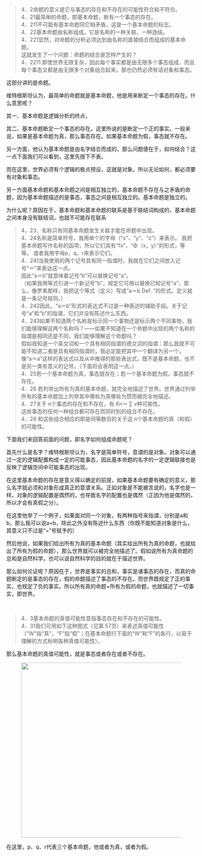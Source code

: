 <blockquote data-pid="iOjeg9oP">4．2命题的意义是它与事态的存在和不存在的可能性符合和不符合。<br>4．21最简单的命题，即基本命题，断有一个事态的存在。<br>4．211不可能有基本命题同它相矛盾，这是一个基本命题的标志。<br>4．22基本命题由名称组成。它是名称的一种关联，一种连结。<br>4．221显然，对命题的分析必须达到由名称的直接结合而组成的基本命题。<br>这就发生了一个问题：命题的结合是怎样产生的？<br>4．2211 即使世界无限复杂，因此每个事实都是由无限多个事态组成，而且每个事态又都是由无限多个对象组合起来，那也仍然必须有话对象和事态。</blockquote><p data-pid="6jv6zbvp">这部分讲的是命题。</p><p data-pid="aMWBQlaN">维特根斯坦认为，最简单的命题就是基本命题，他是用来断定一个事态的存在。什么意思呢？</p><p data-pid="VD76PdlV">其一、基本命题是逻辑分析的终点，</p><p data-pid="x8HGCTt0">其二、基本命题断定一个事态的存在。这里所说的是断定一个正的事实。一般来说，如果是基本命题为真，那么事态存在。如果基本命题为假，事态就不存在。</p><p data-pid="ybdSxS2n">另一方面，他认为基本命题是由名字结合而成的，那么问题便在于，如何结合？这一点下面我们可以看到，这里先按下不表。</p><p data-pid="DvPL_0yB">而在这里，世界必须有个逻辑的极点预设，这就是对象。所以无论如何，都必须要有对象和事态。</p><p data-pid="tDhNHczu">另一方面基本命题和基本命题之间是相互独立的，基本命题不存在与之矛盾的命题，因为基本命题描述的是事态，事态之间是相互独立的。基本命题是独立的。</p><p data-pid="zgO1IzBz">为什么呢？原因在于，基本命题和基本命题的联系是基于联结词构成的，基本命题之间本身没有联结词，也就不可能存在联系</p><blockquote data-pid="6tS2Xew3">4，23．名称只有同基本命题发生关联才能在命题中出现。<br>4．24名称是简单符号，我用单个的字母（“x”、“y”、“z”）来表示。 我把基本命题写作名称的函项，所以它们具有“fx”，“Φ（x，y）”的形式，等等。 或者我用字母p，q，r来表示它们。<br>4．241当我使用的两个记号具有同一指谓时，我就在它们之间放入记号“＝”来表达这一点。<br>因此“a＝b”就意味着记号“b”可以替换记号“a”。<br>（如果我用等式引进一个新记号“b”，规定它可用以替换已知记号“a”，那么，像罗素那样，我把这个等式（定义）写成“a＝b Def．”的形式。定义就是一条记号规则。）<br>4．242因此，“a＝b”形式的表达式不过是一种表述的辅助手段。关于记号“a”和“b”的指谓，它们并没有陈述什么东西。<br>4．243如果不知道两个名称是标示同一个事物还是标示两个不同事物，我们能够理解这两个名称吗？——如果不知道在一个命题中出现的两个名称的指谓是相同还是不同，我们能够理解这个命题吗？<br>假如我知道一个英文词和一个具有相同指谓的德文词的指谓：那么我就不可能不知道二者是具有相同指谓的，我必定能把其中一个翻译为另一个。<br>像“a＝a”这样的表达式以及从中推得的那些表达式，既不是基本命题，也不是另一类有意义的记号。（下面将会表明这一点。）<br>4．25若一个基本命题为真，事态就存在；若一个基本命题为假，事态就不存在。<br>4．26 若列举出所有为真的基本命题，就完全地描述了世界。世界通过列举所有的基本命题加上列举其中哪些为真哪些为惯而被完全地描述。<br>4．27关于 n个事态的存在和不存在，有 Kn＝ ∑ v种可能性。<br>这些事态的任何一种组合都可存在而同时别的组合不存在。<br>4．28 和这些组合相应的即是同等数目的关于这 n个基本命题的真（和假）的可能性。</blockquote><p data-pid="v5KEYCdN">下面我们来回答前面的问题，即名字如何组成命题呢？</p><p data-pid="vqGOs7jj">首先什么是名字？维特根斯坦认为，名字是简单符号，意谓的是对象。对象可以通过一定的逻辑配置构成一定的可能事态，因此基本命题的名字的一定逻辑联接也是反映了逻辑空间中可能事态的出现。</p><p data-pid="pNk4JF2J">在这里基本命题的存在是意义得以确定的前提，如果基本命题要有确定的意义，那么名字就必须和对象形成真正的意谓关系。正如对象是不能被言说的，名字也是一样。对象的逻辑配置是偶然的，也导致名字的配置也是偶然（正因为他是偶然的，所以才会有真假之分）。</p><p data-pid="8Cbq7NVS">在这里他举了一个例子，如果面对同一个对象，有两种指号来指谓，分别是a和b，那么我可以说a=b，除此之外没有陈述什么东西（你既不能知道对象是什么，其意义只不过是“=”号赋予的）</p><p data-pid="_U0Jpk9P">然后他说，如果我们给出所有为真的基本命题（其实给出所有为真的命题，也就给出了所有为假的命题），那么世界就可以被完全地描述了。假如说所有为真命题的总和是自然科学。也可以说自然科学的目的就在于描述世界。</p><p data-pid="Z0SF9HEm">那么如何论证呢？原因在于，世界是事实的总和，事实是诸事态的存在，而真的命题断定的是事态的存在，假的命题描述了事态的不存在。而世界既规定了正的事实，也规定了负的事实。所以所有真的命题+所有为假的命题，也就描述了一切事实，即世界。</p><p><br></p><blockquote data-pid="foAP7q3L">4．3基本命题的真值可能性意指事态存在和不存在的可能性。<br>4．31我们可用如下这种图式（见第 57页）来表述真值可能性（“W”指“真”，“F”指“假”；在基本命题行下面的“W”和“F”的各行，以易于理解的方式标明各种真值可能性）。</blockquote><p data-pid="4Q90xTnb">那么基本命题的真值可能性，就是事态或者存在或者不存在。</p><figure data-size="normal"><img src="https://picx.zhimg.com/v2-bf7c4f77dedad0bce28434fe0e8c1500_720w.jpg?source=d16d100b" data-caption="" data-size="normal" data-rawwidth="464" data-rawheight="309" class="origin_image zh-lightbox-thumb" width="464" data-original="https://pica.zhimg.com/v2-bf7c4f77dedad0bce28434fe0e8c1500_720w.jpg?source=d16d100b"></figure><p data-pid="L6UZ7rRQ">在这里，p、q、r代表三个基本命题，他或者为真，或者为假。</p>